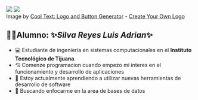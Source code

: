 ![](https://images.cooltext.com/5508420.png)
![](https://es.cooltext.com/Edit-Logo?LogoID=3775072762)
<br />Image by <a href="https://es.cooltext.com">Cool Text: Logo and Button Generator</a> - <a href="https://es.cooltext.com/Edit-Logo?LogoID=3775072762">Create Your Own Logo</a>

## 🧑‍🎓Alumno: ✨*Silva Reyes Luis Adrian*✨
- 💻 Estudiante de ingeniería en sistemas computacionales en el **Instituto Tecnológico de Tijuana**.
- 💘 Comenze programacion cuando empezo mi interes en el funcionamiento y desarrollo de aplicaciones
- 📖 Estoy actualmente aprendiendo a utilizar nuevas herramientas de desarrollo de software 
- 🔭 Buscando enfocarme en la area de bases de datos 

<!--
**luissilvasf/luissilvasf** is a ✨ _special_ ✨ repository because its `README.md` (this file) appears on your GitHub profile.


### Hi there 👋
- 🔭 I’m currently working on ...
- 🌱 I’m currently learning ...
- 👯 I’m looking to collaborate on ...
- 🤔 I’m looking for help with ...
- 💬 Ask me about ...
- 📫 How to reach me: ...
- 😄 Pronouns: ...
- ⚡ Fun fact: ...
-->
